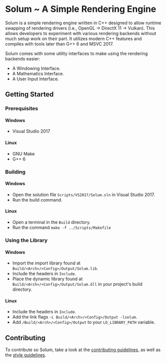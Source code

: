 # Solum ~ A Simple Rendering Engine
Solum is a simple rendering engine written in C++ designed to allow runtime swapping of rendering drivers (i.e., OpenGL → DirectX 11 → Vulkan). This allows developers to experiment with various rendering backends without much setup work on their part. It utilizes modern C++ features and compiles with tools later than G++ 6 and MSVC 2017.

Solum comes with some utility interfaces to make using the rendering backends easier:
- A Windowing Interface.
- A Mathematics Interface.
- A User Input Interface.

## Getting Started
### Prerequisites
#### Windows
- Visual Studio 2017

#### Linux
- GNU Make 
- G++ 6

### Building
#### Windows
- Open the solution file `Scripts/VS2017/Solum.sln` in Visual Studio 2017.
- Run the build command.

#### Linux
- Open a terminal in the `Build` directory.
- Run the command `make -f ../Scripts/Makefile`

### Using the Library
#### Windows
- Import the import library found at `Build/<Arch>/<Config>/Output/Solum.lib`.
- Include the headers in `Include`.
- Place the dynamic library found at `Build/<Arch>/<Config>/Output/Solum.dll` in your project's build directory.

#### Linux
- Include the headers in `Include`.
- Add the link flags `-L Build/<Arch>/<Config>/Output -lsolum`.
- Add `/Build/<Arch>/<Config>/Output` to your `LD_LIBRARY_PATH` variable.

## Contributing
To contribute so Solum, take a look at the [contributing guidelines](https://git.polaritech.com/Polaritech/Solum/blob/master/CONTRIBUTING.md), as well as the [style guidelines](https://git.polaritech.com.com/Polaritech/Solum/blob/master/Documentation/StyleGuide.md).